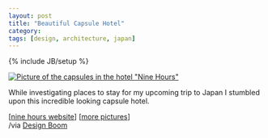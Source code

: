 ```yaml
---
layout: post
title: "Beautiful Capsule Hotel"
category: 
tags: [design, architecture, japan]
---
```

{% include JB/setup %}

[![Picture of the capsules in the hotel "Nine Hours"](/assets/images/9hours.jpg "Picture of the capsules in the hotel \"Nine Hours\"")](http://9hours.jp)

While investigating places to stay for my upcoming trip to Japan I stumbled upon this incredible looking capsule hotel.

\[[nine hours website](http://9hours.jp)\] \[[more pictures](http://9hours.jp/details/index/)\]  
/via [Design Boom](http://www.designboom.com/weblog/cat/9/view/8111/9-h-nine-hours-capsule-hotel-in-kyoto.html)
